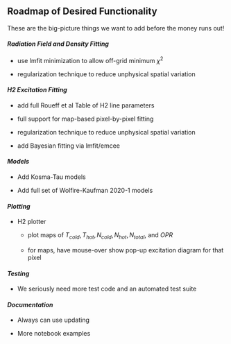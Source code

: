 ## Roadmap of Desired Functionality

These are the big-picture things we want to add before the money runs out!


#### _Radiation Field and Density Fitting_

- use lmfit minimization to allow off-grid minimum $\chi^2$

- regularization technique to reduce unphysical spatial variation

#### _H2 Excitation Fitting_

- add full Roueff et al Table of H2 line parameters

- full support for map-based pixel-by-pixel fitting

- regularization technique to reduce unphysical spatial variation

- add Bayesian fitting via lmfit/emcee

#### _Models_

 - Add Kosma-Tau models

 - Add full set of Wolfire-Kaufman 2020-1 models

#### _Plotting_

- H2 plotter

  - plot maps of $T_{cold}, T_{hot}, N_{cold}, N_{hot}, N_{total}$, and $OPR$

  - for maps, have mouse-over show pop-up excitation diagram for that pixel

#### _Testing_

-  We seriously need more test code and an automated test suite

#### _Documentation_

- Always can use updating

- More notebook examples
